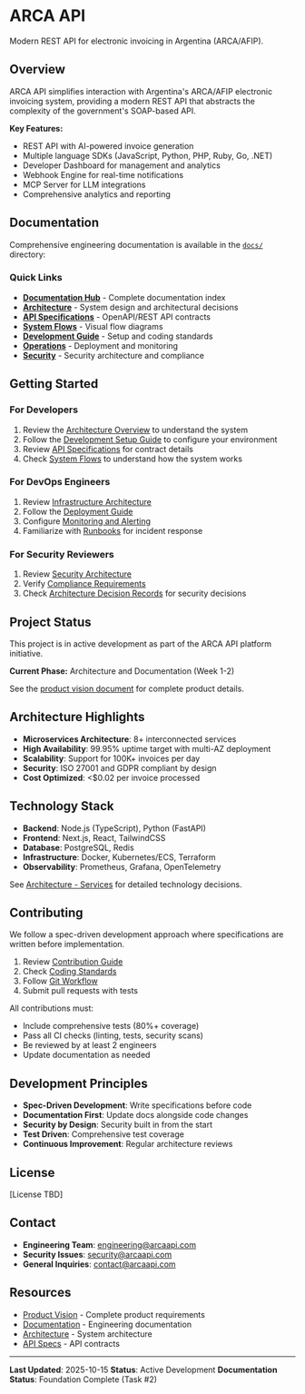 # ARCA API

Modern REST API for electronic invoicing in Argentina (ARCA/AFIP).

## Overview

ARCA API simplifies interaction with Argentina's ARCA/AFIP electronic invoicing system, providing a modern REST API that abstracts the complexity of the government's SOAP-based API.

**Key Features:**
- REST API with AI-powered invoice generation
- Multiple language SDKs (JavaScript, Python, PHP, Ruby, Go, .NET)
- Developer Dashboard for management and analytics
- Webhook Engine for real-time notifications
- MCP Server for LLM integrations
- Comprehensive analytics and reporting

## Documentation

Comprehensive engineering documentation is available in the [`docs/`](./docs/README.md) directory:

### Quick Links

- **[Documentation Hub](./docs/README.md)** - Complete documentation index
- **[Architecture](./docs/architecture/README.md)** - System design and architectural decisions
- **[API Specifications](./docs/specifications/api/README.md)** - OpenAPI/REST API contracts
- **[System Flows](./docs/flows/README.md)** - Visual flow diagrams
- **[Development Guide](./docs/development/README.md)** - Setup and coding standards
- **[Operations](./docs/operations/README.md)** - Deployment and monitoring
- **[Security](./docs/security/README.md)** - Security architecture and compliance

## Getting Started

### For Developers

1. Review the [Architecture Overview](./docs/architecture/README.md) to understand the system
2. Follow the [Development Setup Guide](./docs/development/README.md) to configure your environment
3. Review [API Specifications](./docs/specifications/api/README.md) for contract details
4. Check [System Flows](./docs/flows/README.md) to understand how the system works

### For DevOps Engineers

1. Review [Infrastructure Architecture](./docs/architecture/04-infrastructure.md)
2. Follow the [Deployment Guide](./docs/operations/README.md)
3. Configure [Monitoring and Alerting](./docs/operations/README.md)
4. Familiarize with [Runbooks](./docs/operations/runbooks/README.md) for incident response

### For Security Reviewers

1. Review [Security Architecture](./docs/security/README.md)
2. Verify [Compliance Requirements](./docs/security/compliance/README.md)
3. Check [Architecture Decision Records](./docs/architecture/adrs/README.md) for security decisions

## Project Status

This project is in active development as part of the ARCA API platform initiative.

**Current Phase:** Architecture and Documentation (Week 1-2)

See the [product vision document](./prd-idea.md) for complete product details.

## Architecture Highlights

- **Microservices Architecture**: 8+ interconnected services
- **High Availability**: 99.95% uptime target with multi-AZ deployment
- **Scalability**: Support for 100K+ invoices per day
- **Security**: ISO 27001 and GDPR compliant by design
- **Cost Optimized**: <$0.02 per invoice processed

## Technology Stack

- **Backend**: Node.js (TypeScript), Python (FastAPI)
- **Frontend**: Next.js, React, TailwindCSS
- **Database**: PostgreSQL, Redis
- **Infrastructure**: Docker, Kubernetes/ECS, Terraform
- **Observability**: Prometheus, Grafana, OpenTelemetry

See [Architecture - Services](./docs/architecture/02-services.md) for detailed technology decisions.

## Contributing

We follow a spec-driven development approach where specifications are written before implementation.

1. Review [Contribution Guide](./docs/development/README.md)
2. Check [Coding Standards](./docs/development/README.md)
3. Follow [Git Workflow](./docs/development/README.md)
4. Submit pull requests with tests

All contributions must:
- Include comprehensive tests (80%+ coverage)
- Pass all CI checks (linting, tests, security scans)
- Be reviewed by at least 2 engineers
- Update documentation as needed

## Development Principles

- **Spec-Driven Development**: Write specifications before code
- **Documentation First**: Update docs alongside code changes
- **Security by Design**: Security built in from the start
- **Test Driven**: Comprehensive test coverage
- **Continuous Improvement**: Regular architecture reviews

## License

[License TBD]

## Contact

- **Engineering Team**: engineering@arcaapi.com
- **Security Issues**: security@arcaapi.com
- **General Inquiries**: contact@arcaapi.com

## Resources

- [Product Vision](./prd-idea.md) - Complete product requirements
- [Documentation](./docs/README.md) - Engineering documentation
- [Architecture](./docs/architecture/README.md) - System architecture
- [API Specs](./docs/specifications/api/README.md) - API contracts

---

**Last Updated**: 2025-10-15
**Status**: Active Development
**Documentation Status**: Foundation Complete (Task #2)
